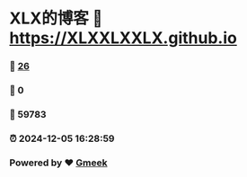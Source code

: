 # XLX的博客 :link: https://XLXXLXXLX.github.io 
### :page_facing_up: [26](https://XLXXLXXLX.github.io/tag.html) 
### :speech_balloon: 0 
### :hibiscus: 59783 
### :alarm_clock: 2024-12-05 16:28:59 
### Powered by :heart: [Gmeek](https://github.com/Meekdai/Gmeek)
